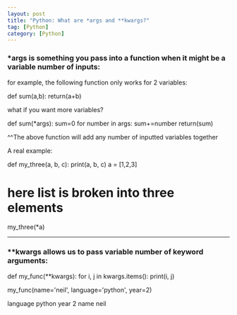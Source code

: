 ```yaml
---
layout: post
title: "Python: What are *args and **kwargs?"
tag: [Python]
category: [Python] 
---
```

### *args is something you pass into a function when it might be a variable number of inputs:

for example, the following function only works for 2 variables:

def sum(a,b):
    return(a+b)

what if you want more variables?

def sum(*args):
    sum=0
    for number in args:
        sum+=number
    return(sum)

^^The above function will add any number of inputted variables together

A real example:

def my_three(a, b, c):
    print(a, b, c)
a = [1,2,3]
# here list is broken into three elements
my_three(*a)

***

### **kwargs allows us to pass variable number of keyword arguments:

def my_func(**kwargs):
    for i, j in kwargs.items():
        print(i, j)

my_func(name='neil', language='python', year=2)

language python
year 2
name neil
